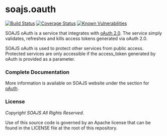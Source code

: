 # soajs.oauth
[![Build Status](https://travis-ci.org/soajs/soajs.oauth.svg?branch=master)](https://travis-ci.org/soajs/soajs.oauth)
[![Coverage Status](https://coveralls.io/repos/soajs/soajs.oauth/badge.png)](https://coveralls.io/r/soajs/soajs.oauth)
[![Known Vulnerabilities](https://snyk.io/test/github/soajs/soajs.oauth/badge.svg)](https://snyk.io/test/github/soajs/soajs.oauth)

SOAJS oAuth is a service that integrates with [oAuth 2.0](http://www.oauth.org).
The service simply validates, refreshes and kills access tokens generated via oAuth 2.0.

SOAJS oAuth is used to protect other services from public access.
Protected services are only accessible if the access_token generated by oAuth is provided as a parameter.


### Complete Documentation
More information is available on SOAJS website under the section for [oAuth](https://soajsorg.atlassian.net/wiki/x/doApVQ).

### License
*Copyright SOAJS All Rights Reserved.*

Use of this source code is governed by an Apache license that can be found in the LICENSE file at the root of this repository.
